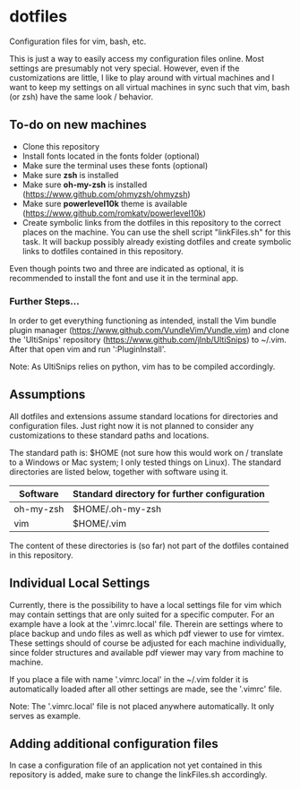 # dotfiles
Configuration files for vim, bash, etc.

This is just a way to easily access my configuration files online. Most settings
are presumably not very special. However, even if the customizations are little,
I like to play around with virtual machines and I want to keep my settings on
all virtual machines in sync such that vim, bash (or zsh) have the same look /
behavior.

## To-do on new machines

* Clone this repository
* Install fonts located in the fonts folder (optional)
* Make sure the terminal uses these fonts (optional)
* Make sure **zsh** is installed
* Make sure **oh-my-zsh** is installed (<https://www.github.com/ohmyzsh/ohmyzsh>)
* Make sure **powerlevel10k** theme is available (<https://www.github.com/romkatv/powerlevel10k>)
* Create symbolic links from the dotfiles in this repository to the correct
  places on the machine. You can use the shell script "linkFiles.sh" for this
  task. It will backup possibly already existing dotfiles and create symbolic
  links to dotfiles contained in this repository.

Even though points two and three are indicated as optional, it is recommended to
install the font and use it in the terminal app.

### Further Steps...

In order to get everything functioning as intended, install the Vim bundle
plugin manager (<https://www.github.com/VundleVim/Vundle.vim>) and clone
the 'UltiSnips' repository (<https://www.github.com/jlnb/UltiSnips>) to
~/.vim. After that open vim and run ':PluginInstall'.

Note: As UltiSnips relies on python, vim has to be compiled accordingly.

## Assumptions

All dotfiles and extensions assume standard locations for directories and
configuration files. Just right now it is not planned to consider any
customizations to these standard paths and locations. 

The standard path is: $HOME (not sure how this would work on / translate to a
Windows or Mac system; I only tested things on Linux). The standard directories
are listed below, together with software using it.

| Software		| Standard directory for further configuration 	|
|-----------------------|-----------------------------------------------|
| oh-my-zsh 		| $HOME/.oh-my-zsh 				|
| vim 			| $HOME/.vim 					|

The content of these directories is (so far) not part of the dotfiles contained
in this repository.

## Individual Local Settings

Currently, there is the possibility to have a local settings file for vim which
may contain settings that are only suited for a specific computer. For an example
have a look at the '.vimrc.local' file. Therein are settings where to place
backup and undo files as well as which pdf viewer to use for vimtex. These
settings should of course be adjusted for each machine individually, since
folder structures and available pdf viewer may vary from machine to machine.

If you place a file with name '.vimrc.local' in the ~/.vim folder it is
automatically loaded after all other settings are made, see the '.vimrc' file.

Note: The '.vimrc.local' file is not placed anywhere automatically. It only
serves as example.

## Adding additional configuration files

In case a configuration file of an application not yet contained in this
repository is added, make sure to change the linkFiles.sh accordingly.
